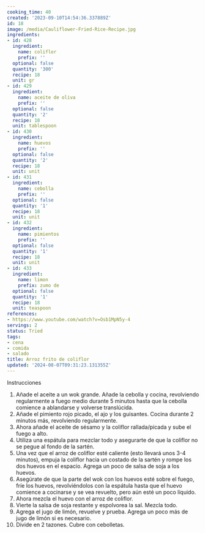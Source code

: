 ```yaml
---
cooking_time: 40
created: '2023-09-10T14:54:36.337889Z'
id: 18
image: /media/Cauliflower-Fried-Rice-Recipe.jpg
ingredients:
- id: 428
  ingredient:
    name: coliflor
    prefix: ''
  optional: false
  quantity: '300'
  recipe: 18
  unit: gr
- id: 429
  ingredient:
    name: aceite de oliva
    prefix: ''
  optional: false
  quantity: '2'
  recipe: 18
  unit: tablespoon
- id: 430
  ingredient:
    name: huevos
    prefix: ''
  optional: false
  quantity: '2'
  recipe: 18
  unit: unit
- id: 431
  ingredient:
    name: cebolla
    prefix: ''
  optional: false
  quantity: '1'
  recipe: 18
  unit: unit
- id: 432
  ingredient:
    name: pimientos
    prefix: ''
  optional: false
  quantity: '1'
  recipe: 18
  unit: unit
- id: 433
  ingredient:
    name: limon
    prefix: zumo de
  optional: false
  quantity: '1'
  recipe: 18
  unit: teaspoon
references:
- https://www.youtube.com/watch?v=Osb1MpN5y-4
servings: 2
status: Tried
tags:
- cena
- comida
- salado
title: Arroz frito de coliflor
updated: '2024-08-07T09:31:23.131355Z'
---
```


Instrucciones
1. Añade el aceite a un wok grande. Añade la cebolla y cocina, revolviendo regularmente a fuego medio durante 5 minutos hasta que la cebolla comience a ablandarse y volverse translúcida.
2. Añade el pimiento rojo picado, el ajo y los guisantes. Cocina durante 2 minutos más, revolviendo regularmente.
3. Ahora añade el aceite de sésamo y la coliflor rallada/picada y sube el fuego a alto.
4. Utiliza una espátula para mezclar todo y asegurarte de que la coliflor no se pegue al fondo de la sartén.
5. Una vez que el arroz de coliflor esté caliente (esto llevará unos 3-4 minutos), empuja la coliflor hacia un costado de la sartén y rompe los dos huevos en el espacio. Agrega un poco de salsa de soja a los huevos.
6. Asegúrate de que la parte del wok con los huevos esté sobre el fuego, fríe los huevos, revolviéndolos con la espátula hasta que el huevo comience a cocinarse y se vea revuelto, pero aún esté un poco líquido.
7. Ahora mezcla el huevo con el arroz de coliflor.
8. Vierte la salsa de soja restante y espolvorea la sal. Mezcla todo.
9. Agrega el jugo de limón, revuelve y prueba. Agrega un poco más de jugo de limón si es necesario.
10. Divide en 2 tazones. Cubre con cebolletas.
